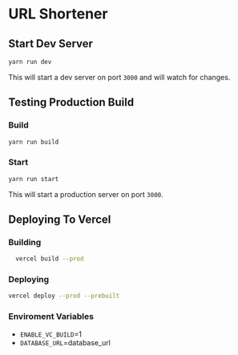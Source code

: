# URL Shortener

## Start Dev Server

```bash
yarn run dev
```

This will start a dev server on port `3000` and will watch for changes.

## Testing Production Build

### Build

```bash
yarn run build
```

### Start

```bash
yarn run start
```

This will start a production server on port `3000`.

## Deploying To Vercel

### Building

```bash
  vercel build --prod
```
  
### Deploying 

```bash
vercel deploy --prod --prebuilt
```

### Enviroment Variables

- `ENABLE_VC_BUILD`=1
- `DATABASE_URL`=database_url
